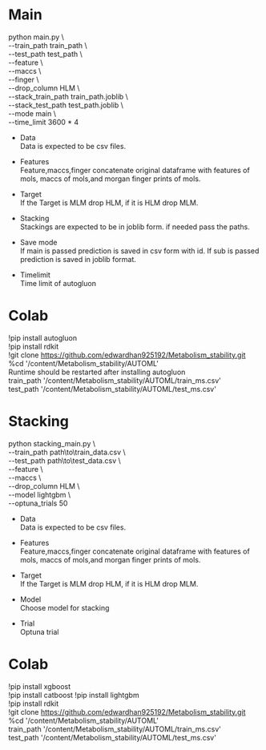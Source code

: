 # Main  
python main.py \  
--train_path train_path \    
--test_path test_path \  
--feature \  
--maccs \  
--finger \  
--drop_column HLM \  
--stack_train_path train_path.joblib \  
--stack_test_path test_path.joblib \  
--mode main \  
--time_limit 3600 * 4  

* Data  
Data is expected to be csv files.

* Features  
Feature,maccs,finger concatenate original dataframe with features of mols, maccs of mols,and morgan finger prints of mols.

* Target  
If the Target is MLM drop HLM, if it is HLM drop MLM.

* Stacking  
Stackings are expected to be in joblib form. if needed pass the paths.

* Save mode  
If main is passed prediction is saved in csv form with id. If sub is passed prediction is saved in joblib format.

* Timelimit  
Time limit of autogluon

# Colab  
!pip install autogluon  
!pip install rdkit  
!git clone https://github.com/edwardhan925192/Metabolism_stability.git  
%cd '/content/Metabolism_stability/AUTOML'  
Runtime should be restarted after installing autogluon   
train_path  '/content/Metabolism_stability/AUTOML/train_ms.csv'    
test_path  '/content/Metabolism_stability/AUTOML/test_ms.csv'  

# Stacking  
python stacking_main.py \  
--train_path path\to\train_data.csv \  
--test_path path\to\test_data.csv \  
--feature \  
--maccs \  
--drop_column HLM \  
--model lightgbm \  
--optuna_trials 50  

* Data  
Data is expected to be csv files.

* Features  
Feature,maccs,finger concatenate original dataframe with features of mols, maccs of mols,and morgan finger prints of mols.

* Target  
If the Target is MLM drop HLM, if it is HLM drop MLM.  

* Model  
Choose model for stacking  

* Trial  
Optuna trial

# Colab  
!pip install xgboost  
!pip install catboost 
!pip install lightgbm  
!pip install rdkit  
!git clone https://github.com/edwardhan925192/Metabolism_stability.git  
%cd '/content/Metabolism_stability/AUTOML'  
train_path  '/content/Metabolism_stability/AUTOML/train_ms.csv'  
test_path  '/content/Metabolism_stability/AUTOML/test_ms.csv'  






